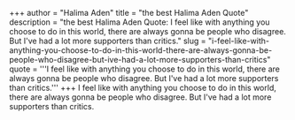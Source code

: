 +++
author = "Halima Aden"
title = "the best Halima Aden Quote"
description = "the best Halima Aden Quote: I feel like with anything you choose to do in this world, there are always gonna be people who disagree. But I've had a lot more supporters than critics."
slug = "i-feel-like-with-anything-you-choose-to-do-in-this-world-there-are-always-gonna-be-people-who-disagree-but-ive-had-a-lot-more-supporters-than-critics"
quote = '''I feel like with anything you choose to do in this world, there are always gonna be people who disagree. But I've had a lot more supporters than critics.'''
+++
I feel like with anything you choose to do in this world, there are always gonna be people who disagree. But I've had a lot more supporters than critics.

